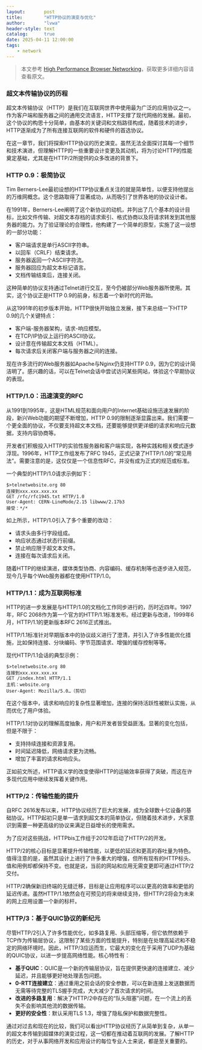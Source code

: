 ```yaml
---
layout:       post
title:        "HTTP协议的演变与优化"
author:       "lvwa"
header-style: text
catalog:      true
date: 2025-04-11 12:00:00
tags:
    - network
---
```


> 本文参考 [High Performance Browser Networking](https://hpbn.co/)，获取更多详细内容请查看原文。

### 超文本传输协议的历程

超文本传输协议（HTTP）是我们在互联网世界中使用最为广泛的应用协议之一。作为客户端和服务器之间的通用交流语言，HTTP支撑了现代网络的发展。最初，这个协议的构思十分简单，由基本的关键词和文档路径构成，随着技术的进步，HTTP逐渐成为了所有连接互联网的软件和硬件的首选协议。

在这一章节，我们将探索HTTP协议的历史演变。虽然无法全面探讨其每一个细节和技术演进，但理解HTTP的一些重要设计变更及其动机，将为讨论HTTP的性能奠定基础，尤其是在HTTP/2所提供的众多改进的背景下。


### HTTP 0.9：极简协议

Tim Berners-Lee最初设想的HTTP协议重点关注的就是简单性，以便支持他提出的万维网概念。这个思路取得了显著成功，从而吸引了世界各地的协议设计者。

在1991年，Berners-Lee阐明了这个新协议的动机，并列出了几个基本的设计目标，比如文件传输、对超文本存档的请求索引、格式协商以及将请求转发到其他服务器的能力。为了验证理论的合理性，他构建了一个简单的原型，实施了这一设想的一部分功能：

- 客户端请求是单行ASCII字符串。
- 以回车（CRLF）结束请求。
- 服务器返回一个ASCII字符流。
- 服务器回应为超文本标记语言。
- 文档传输结束后，连接关闭。

这种简单的协议支持通过Telnet进行交互，至今仍被部分Web服务器所使用。其实，这个协议正是HTTP 0.9的前身，标志着一个新时代的开始。

从这1991年的初步版本开始，HTTP很快开始独立发展，接下来总结一下HTTP 0.9的几个关键特点：

- 客户端-服务器架构，请求-响应模型。
- 在TCP/IP协议上运行的ASCII协议。
- 设计意在传输超文本文档（HTML）。
- 每次请求后关闭客户端与服务器之间的连接。

现在许多流行的Web服务器如Apache与Nginx仍支持HTTP 0.9，因为它的设计简洁明了。感兴趣的话，可以在Telnet会话中尝试访问某些网站，体验这个早期协议的表现。 


### HTTP/1.0：迅速演变的RFC

从1991到1995年，这是HTML规范和面向用户的Internet基础设施迅速发展的阶段，新兴Web功能的期望不断增加，HTTP 0.9的限制逐渐显露出来。我们需要一个更全面的协议，不仅要支持超文本文档，还要能够提供更详细的请求和响应元数据，支持内容协商等。

开发者们积极投入HTTP的实验性服务器和客户端实现，各种实践和相关模式逐步浮现。1996年，HTTP工作组发布了RFC 1945，正式记录了HTTP/1.0的“常见用法”。需要注意的是，这仅仅是一个信息性RFC，并没有成为正式的规范或标准。

一个典型的HTTP/1.0请求示例如下：

```
$>telnetwebsite.org 80
连接到xxx.xxx.xxx.xx
GET /rfc/rfc1945.txt HTTP/1.0
User-Agent: CERN-LineMode/2.15 libwww/2.17b3
接受：*/*
```

如上所示，HTTP/1.0引入了多个重要的改动：

- 请求头由多行字段组成。
- 响应状态通过状态行前缀。
- 禁止响应限于超文本文件。
- 连接在每次请求后关闭。

随着HTTP的继续演进，媒体类型协商、内容编码、缓存机制等也逐步进入规范，现今几乎每个Web服务器都在使用HTTP/1.0。


### HTTP/1.1：成为互联网标准

HTTP的进一步发展是与HTTP/1.0的文档化工作同步进行的，历时近四年。1997年，RFC 2068作为第一个官方的HTTP/1.1标准发布。经过更新与改进，1999年6月，HTTP/1.1的更新版本RFC 2616正式推出。

HTTP/1.1标准针对早期版本中的协议歧义进行了澄清，并引入了许多性能优化措施，比如保持连接、分块编码、字节范围请求、增强的缓存控制等等。

现代HTTP/1.1会话的典型示例：

```
$>telnetwebsite.org 80
连接到xxx.xxx.xxx.xx
GET /index.html HTTP/1.1
主机：website.org
User-Agent: Mozilla/5.0…（剪切）
```

在这个版本中，请求和响应的复杂性显著增加，连接的保持活跃性被默认实施，从而优化了用户体验。

HTTP/1.1对协议的理解高度抽象，用户和开发者皆受益匪浅。显著的变化包括，但是不限于：

- 支持持续连接和资源复用。
- 时间延迟降低，网络请求更为流畅。
- 增加了丰富的请求和响应头。

正如前文所述，HTTP语义学的改变使得HTTP的运输效率获得了突破，而这在许多现代应用中继续发挥着关键作用。


### HTTP/2：传输性能的提升

自RFC 2616发布以来，HTTP协议经历了巨大的发展，成为全球数十亿设备的基础协议。HTTP起初只是单一请求到超文本的简单协议，但随着技术进步，大家意识到需要一种更高级的协议来满足日益增长的使用需求。

为了应对这些挑战，HTTPbis工作组于2012年启动了HTTP/2的开发。

HTTP/2的核心目标是显著提升传输性能，以更低的延迟和更高的吞吐量为特色。值得注意的是，虽然其设计上进行了许多重大的增强，但所有现有的HTTP标头、值和用例却都保持不变。也就是说，当前的网站和应用无需变更即可通过HTTP/2交付。

HTTP/2确保新旧终端的无缝迁移，目标是让应用程序可以以更高的效率和更低的延迟传递。虽然HTTP/1.1依然会在可预见的将来继续支持，但HTTP/2将会为未来的网上应用设置一个新的标杆。

### HTTP/3：基于QUIC协议的新纪元

尽管HTTP/2引入了许多性能优化，如多路复用、头部压缩等，但它依然依赖于TCP作为传输层协议，这限制了某些方面的性能提升，特别是在处理高延迟和不稳定的网络环境时。因此，HTTP/3应运而生，它最大的变化在于采用了UDP为基础的QUIC协议，以进一步提高网络性能。核心特性有：

- **基于QUIC**：QUIC是一个新的传输层协议，旨在提供更快速的连接建立、减少延迟，并且能够更好地处理丢包问题。
- **0-RTT连接建立**：通过重用之前会话的安全参数，可以在新连接上发送数据而无需等待完整的TLS握手完成，大大减少了首次请求的时间。
- **改进的多路复用**：解决了HTTP/2中存在的“队头阻塞”问题，在一个流上的丢失不会影响其他流的数据传输。
- **更好的安全性**：默认采用TLS 1.3，增强了隐私保护和数据完整性。


通过对过去和现在的比较，我们可以看出HTTP协议经历了从简单到复杂，从单一的超文本传输到超媒体的演变过程，这一切都在推动着互联网的发展。了解HTTP的历史，对于从事网络开发和应用设计的每位专业人士来说，都是至关重要的。